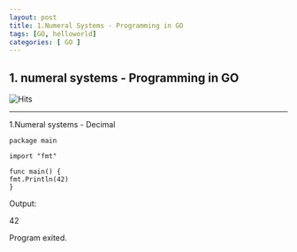 ```yaml
---
layout: post
title: 1.Numeral Systems - Programming in GO
tags: [GO, helloworld]
categories: [ GO ]
---
```



## 1. numeral systems - Programming in GO
![Hits](https://hitcounter.pythonanywhere.com/count/tag.svg?url=https%3A%2F%2Fengineitops.icu%2FDecimal-GO)


---
1.Numeral systems -  Decimal

    package main

    import "fmt"

    func main() {
	fmt.Println(42) 
    }

    
Output:    
     
   42

   Program exited.
